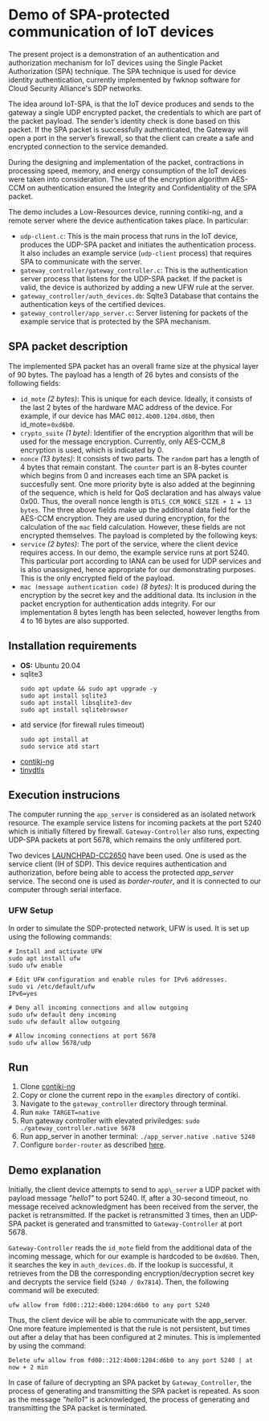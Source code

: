 # Demo of SPA-protected communication of IoT devices

The present project is a demonstration of an authentication and authorization mechanism for IoT devices using the Single Packet Authorization (SPA) technique. The SPA technique is used for device identity authentication, currently implemented by fwknop software for Cloud Security Alliance's SDP networks.

The idea around IoT-SPA, is that the IoT device produces and sends to the gateway a single UDP encrypted packet, the credentials to which are part of the packet payload. The sender’s identity check is done based on this packet. If the SPA packet is successfully authenticated, the Gateway will open a port in the server’s firewall, so that the client can create a safe and encrypted connection to the service demanded.

During the designing and implementation of the packet, contractions in processing speed, memory, and energy consumption of the IoT devices were taken into consideration. The use of the encryption algorithm AES-CCM on authentication ensured the Integrity and Confidentiality of the SPA packet.

The demo includes a Low-Resources device, running contiki-ng, and a remote server where the device authentication takes place. In particular:
* `udp-client.c`: This is the main process that runs in the IoT device, produces the UDP-SPA packet and initiates the authentication process. It also includes an example service (`udp-client` process) that requires SPA to communicate with the server.
* `gateway_controller/gateway_controller.c`: This is the authentication server process that listens for the UDP-SPA packet. If the packet is valid, the device is authorized by adding a new UFW rule at the server.
* `gateway_controller/auth_devices.db`: Sqlte3 Database that contains the authentication keys of the certified devices.
* `gateway_controller/app_server.c`: Server listening for packets of the example service that is protected by the SPA mechanism.

## SPA packet description

The implemented SPA packet has an overall frame size at the physical layer of 90 bytes. The payload has a length of 26 bytes and consists of the following fields:
* `id_mote` *(2 bytes)*: This is unique for each device. Ideally, it consists of the last 2 bytes of the hardware MAC address of the device. For example, if our device has MAC `0012.4b00.1204.d6b0`, then id_mote=`0xd6b0`.
* `crypto_suite` *(1 byte)*: Identifier of the encryption algorithm that will be used for the message encryption. Currently, only AES-CCM_8 encryption is used, which is indicated by 0.
* `nonce` *(13 bytes)*: It consists of two parts. The `random` part has a length of 4 bytes that remain constant. The `counter` part is an 8-bytes counter which begins from 0 and increases each time an SPA packet is succesfully sent. One more priority byte is also added at the beginning of the sequence, which is held for QoS declaration and has always value 0x00. Thus, the overall nonce length is `DTLS_CCM_NONCE_SIZE + 1 = 13 bytes`.
The three above fields make up the additional data field for the AES-CCM encryption. They are used during encryption, for the calculation of the `mac` field calculation. However, these fields are not encrypted themselves. The payload is completed by the following keys:
* `service` *(2 bytes)*: The port of the service, where the client device requires access. In our demo, the example service runs at port 5240. This particular port according to IANA can be used for UDP services and is also unassigned, hence appropriate for our demonstrating purposes. This is the only encrypted field of the payload.
* `mac (message authentication code)` *(8 bytes)*: It is produced during the encryption by the secret key and the additional data. Its inclusion in the packet encryption for authentication adds integrity. For our implementation 8 bytes length has been selected, however lengths from 4 to 16 bytes are also supported.


## Installation requirements
* **OS:** Ubuntu 20.04
* sqlite3
    ```
    sudo apt update && sudo apt upgrade -y
    sudo apt install sqlite3
    sudo apt install libsqlite3-dev
    sudo apt install sqlitebrowser
    ```
* atd service (for firewall rules timeout)
    ```
    sudo apt install at
    sudo service atd start
    ```
* [contiki-ng](https://github.com/GeoParm/contiki-ng)
* [tinydtls](https://github.com/GeoParm/tinydtls)

## Execution instrucions

The computer running the `app_server` is considered as an isolated network resource. The example service listens for incoming packets at the port 5240 which is initially filtered by firewall. `Gateway-Controller` also runs, expecting UDP-SPA packets at port 5678, which remains the only unfiltered port.

Two devices [LAUNCHPAD-CC2650](https://www.ti.com/tool/LAUNCHXL-CC2650) have been used. One is used as the service client (IH of SDP). This device requires authentication and authorization, before being able to access the protected *app_server* service. The second one is used as *border-router*,  and it is connected to our computer through serial interface.

### UFW Setup
In order to simulate the SDP-protected network, UFW is used. It is set up using the following commands:
```
# Install and activate UFW
sudo apt install ufw
sudo ufw enable

# Edit UFW configuration and enable rules for IPv6 addresses.
sudo vi /etc/default/ufw
IPv6=yes

# Deny all incoming connections and allow outgoing
sudo ufw default deny incoming
sudo ufw default allow outgoing

# Allow incoming connections at port 5678
sudo ufw allow 5678/udp
```
## Run

1. Clone [contiki-ng](https://github.com/GeoParm/contiki-ng)
2. Copy or clone the current repo in the `examples` directory of contiki.
3. Navigate to the `gateway_controller` directory through terminal.
4. Run `make TARGET=native`
5. Run gateway controller with elevated priviledges: `sudo ./gateway_controller.native 5678`
6. Run app\_server in another terminal: `./app_server.native .native 5240`
7. Configure `border-router` as described [here](https://github.com/contiki-ng/contiki-ng/wiki/Tutorial:-RPL-border-router).

## Demo explanation 
Initially, the client device attempts to send to `app\_server` a UDP packet with payload message *"hello1"* to port 5240. If, after a 30-second timeout, no message received acknowledgment has been received from the server, the packet is retransmitted. If the packet is retransmitted 3 times, then an UDP-SPA packet is generated and transmitted to `Gateway-Controller` at port 5678.

`Gateway-Controller` reads the `id_mote` field from the additional data of the incoming message, which for our example is hardcoded to be `0xd6b0`. Then, it searches the key in `auth_devices.db`. If the lookup is successful, it retrieves from the DB the corresponding encryption/decryption secret key and decrypts the service field (`5240 / 0x7814`). Then, the following command will be executed:
```
ufw allow from fd00::212:4b00:1204:d6b0 to any port 5240
```
Thus, the client device will be able to communicate with the app\_server. One more feature implemented is that the rule is not persistent, but times out after a delay that has been configured at 2 minutes. This is implemented by using the command:
```
Delete ufw allow from fd00::212:4b00:1204:d6b0 to any port 5240 | at now + 2 min
```
In case of failure of decrypting an SPA packet by `Gateway_Controller`, the process of generating and transmitting the SPA packet is repeated.
As soon as the message *"hello1"* is acknowledged, the process of generating and transmitting the SPA packet is terminated.